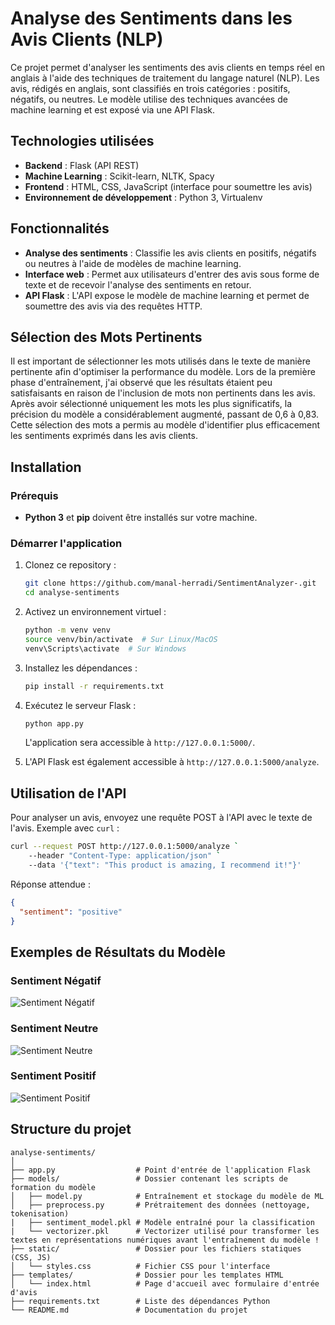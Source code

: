 # Analyse des Sentiments dans les Avis Clients (NLP)

Ce projet permet d'analyser les sentiments des avis clients en temps réel en anglais à l'aide des techniques de traitement du langage naturel (NLP). Les avis, rédigés en anglais, sont classifiés en trois catégories : positifs, négatifs, ou neutres. Le modèle utilise des techniques avancées de machine learning et est exposé via une API Flask.

## Technologies utilisées

- **Backend** : Flask (API REST)
- **Machine Learning** : Scikit-learn, NLTK, Spacy
- **Frontend** : HTML, CSS, JavaScript (interface pour soumettre les avis)
- **Environnement de développement** : Python 3, Virtualenv

## Fonctionnalités

- **Analyse des sentiments** : Classifie les avis clients en positifs, négatifs ou neutres à l'aide de modèles de machine learning.
- **Interface web** : Permet aux utilisateurs d'entrer des avis sous forme de texte et de recevoir l'analyse des sentiments en retour.
- **API Flask** : L'API expose le modèle de machine learning et permet de soumettre des avis via des requêtes HTTP.

## Sélection des Mots Pertinents

Il est important de sélectionner les mots utilisés dans le texte de manière pertinente afin d'optimiser la performance du modèle. Lors de la première phase d'entraînement, j'ai observé que les résultats étaient peu satisfaisants en raison de l'inclusion de mots non pertinents dans les avis. Après avoir sélectionné uniquement les mots les plus significatifs, la précision du modèle a considérablement augmenté, passant de 0,6 à 0,83. Cette sélection des mots a permis au modèle d'identifier plus efficacement les sentiments exprimés dans les avis clients.

## Installation

### Prérequis

- **Python 3** et **pip** doivent être installés sur votre machine.


### Démarrer l'application

1. Clonez ce repository :
    ```bash
    git clone https://github.com/manal-herradi/SentimentAnalyzer-.git
    cd analyse-sentiments
    ```

2. Activez un environnement virtuel :
    ```bash
    python -m venv venv
    source venv/bin/activate  # Sur Linux/MacOS
    venv\Scripts\activate  # Sur Windows
    ```

3. Installez les dépendances :
    ```bash
    pip install -r requirements.txt
    ```

4. Exécutez le serveur Flask :
    ```bash
    python app.py
    ```

    L'application sera accessible à `http://127.0.0.1:5000/`.

5. L'API Flask est également accessible à `http://127.0.0.1:5000/analyze`.

## Utilisation de l'API

Pour analyser un avis, envoyez une requête POST à l'API avec le texte de l'avis. Exemple avec `curl` :

```bash
curl --request POST http://127.0.0.1:5000/analyze `
    --header "Content-Type: application/json" `
    --data '{"text": "This product is amazing, I recommend it!"}'
```

Réponse attendue :
```json
{
  "sentiment": "positive"
}
```

## Exemples de Résultats du Modèle 

### Sentiment Négatif

![Sentiment Négatif](https://github.com/manal-herradi/images/blob/859b0fc0e6ab747375d1bc8a3e1df17276e37173/negative.png)

### Sentiment Neutre
![Sentiment Neutre](https://github.com/manal-herradi/images/blob/859b0fc0e6ab747375d1bc8a3e1df17276e37173/Neutral.png)

### Sentiment Positif
![Sentiment Positif](https://github.com/manal-herradi/images/blob/859b0fc0e6ab747375d1bc8a3e1df17276e37173/Positive.png)

## Structure du projet

```
analyse-sentiments/
│
├── app.py                  # Point d'entrée de l'application Flask
├── models/                 # Dossier contenant les scripts de formation du modèle
│   ├── model.py            # Entraînement et stockage du modèle de ML
│   ├── preprocess.py       # Prétraitement des données (nettoyage, tokenisation)
|   ├── sentiment_model.pkl # Modèle entraîné pour la classification
|   └── vectorizer.pkl      # Vectorizer utilisé pour transformer les textes en représentations numériques avant l'entraînement du modèle !
├── static/                 # Dossier pour les fichiers statiques (CSS, JS)
│   └── styles.css          # Fichier CSS pour l'interface
├── templates/              # Dossier pour les templates HTML
│   └── index.html          # Page d'accueil avec formulaire d'entrée d'avis
├── requirements.txt        # Liste des dépendances Python
└── README.md               # Documentation du projet
```
